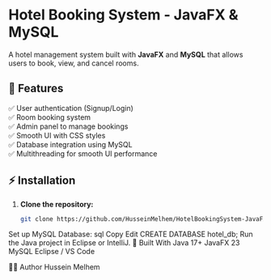 # Hotel Booking System - JavaFX & MySQL

A hotel management system built with **JavaFX** and **MySQL** that allows users to book, view, and cancel rooms.

## 🚀 Features
✅ User authentication (Signup/Login)  
✅ Room booking system  
✅ Admin panel to manage bookings  
✅ Smooth UI with CSS styles  
✅ Database integration using MySQL  
✅ Multithreading for smooth UI performance  

## ⚡ Installation
1. **Clone the repository:**
   ```sh
   git clone https://github.com/HusseinMelhem/HotelBookingSystem-JavaFX-MySQL.git
Set up MySQL Database:
sql
Copy
Edit
CREATE DATABASE hotel_db;
Run the Java project in Eclipse or IntelliJ.
🔧 Built With
Java 17+
JavaFX 23
MySQL
Eclipse / VS Code

👨‍💻 Author
Hussein Melhem
